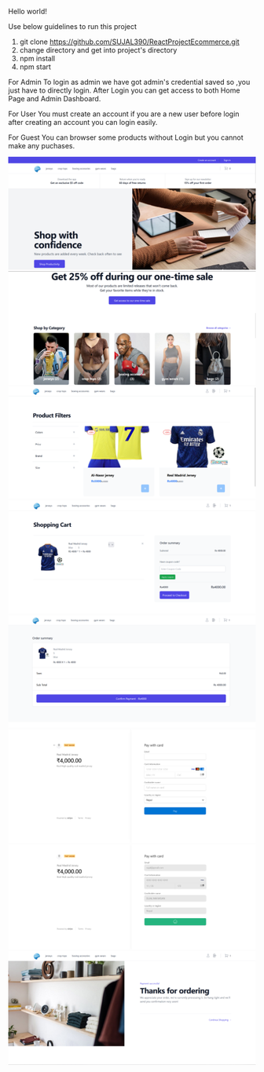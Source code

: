Hello world!

Use below guidelines to run this project
1) git clone https://github.com/SUJAL390/ReactProjectEcommerce.git
2)  change directory and get into project's directory
3)  npm install
4)  npm start

For Admin 
To login as admin we have got admin's credential saved so ,you just have to directly login.
After Login you can get access to both Home Page and Admin Dashboard.

For User
You must create an account if you are a new user before login after creating an account you can login easily.

For Guest
You can browser some products without Login but you cannot make any puchases.

![HomePage](HomePage.png)
![HomePage1](Homepage1.png)
![jerseysss](jerseysss.png)
![shoppingcart](shoppingcart.png)
![ordersummary](ordersummary.png)
![stripe](stripe.png)
![STRIPEsuccess](STRIPEsuccess.png)
![thanks](thanks.png)






